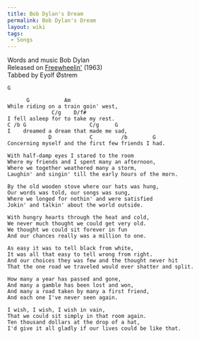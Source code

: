 ```yaml
---
title: Bob Dylan's Dream
permalink: Bob Dylan's Dream
layout: wiki
tags:
 - Songs
---
```


Words and music Bob Dylan  
Released on [Freewheelin'](Freewheelin') (1963)  
Tabbed by Eyolf Østrem

    G

          G           Am
    While riding on a train goin' west,
                  C/g    D/f#
    I fell asleep for to take my rest.
    C /b G                    C/g     G
    I    dreamed a dream that made me sad,
                 D            C         /b        G
    Concerning myself and the first few friends I had.

    With half-damp eyes I stared to the room
    Where my friends and I spent many an afternoon,
    Where we together weathered many a storm,
    Laughin' and singin' till the early hours of the morn.

    By the old wooden stove where our hats was hung,
    Our words was told, our songs was sung,
    Where we longed for nothin' and were satisfied
    Jokin' and talkin' about the world outside.

    With hungry hearts through the heat and cold,
    We never much thought we could get very old.
    We thought we could sit forever in fun
    And our chances really was a million to one.

    As easy it was to tell black from white,
    It was all that easy to tell wrong from right.
    And our choices they was few and the thought never hit
    That the one road we traveled would ever shatter and split.

    How many a year has passed and gone,
    And many a gamble has been lost and won,
    And many a road taken by many a first friend,
    And each one I've never seen again.

    I wish, I wish, I wish in vain,
    That we could sit simply in that room again.
    Ten thousand dollars at the drop of a hat,
    I'd give it all gladly if our lives could be like that.
